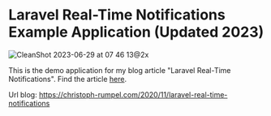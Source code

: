 # Laravel Real-Time Notifications Example Application (Updated 2023)

![CleanShot 2023-06-29 at 07 46 13@2x](https://github.com/christophrumpel/blog-laravel-real-time-notifications/assets/1394539/f122de3b-387f-449b-a1e6-d49396145f72)


This is the demo application for my blog article "Laravel Real-Time Notifications".
Find the article [here](https://christoph-rumpel.com/2020/11/laravel-real-time-notifications).

Url blog: https://christoph-rumpel.com/2020/11/laravel-real-time-notifications
